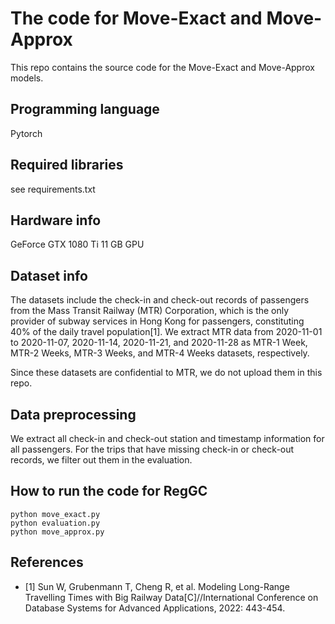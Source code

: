 

# The code for Move-Exact and Move-Approx

This repo contains the source code for the Move-Exact and Move-Approx models.


## Programming language

Pytorch

## Required libraries

see requirements.txt

## Hardware info

GeForce GTX 1080 Ti 11 GB GPU

## Dataset info

The datasets include the check-in and check-out records of passengers from the Mass Transit Railway (MTR) Corporation, which is the only provider of subway services in Hong Kong for passengers, constituting 40% of the daily travel population[1].
We extract MTR data from 2020-11-01 to 2020-11-07, 2020-11-14, 2020-11-21, and 2020-11-28 as MTR-1 Week, MTR-2 Weeks, MTR-3 Weeks, and  MTR-4 Weeks datasets, respectively.

Since these datasets are confidential to MTR, we do not upload them in this repo. 

## Data preprocessing

We extract all check-in and check-out station and timestamp information for all passengers. For the trips that have missing check-in or check-out records, we filter out them in the evaluation.



## How to run the code for RegGC
```
python move_exact.py
python evaluation.py
python move_approx.py
```

## References
* [1] Sun W, Grubenmann T, Cheng R, et al. Modeling Long-Range Travelling Times with Big Railway Data[C]//International Conference on Database Systems for Advanced Applications, 2022: 443-454.
